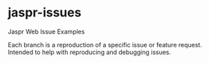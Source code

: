 # jaspr-issues

Jaspr Web Issue Examples

Each branch is a reproduction of a specific issue or feature request. Intended to help with reproducing and debugging issues.
